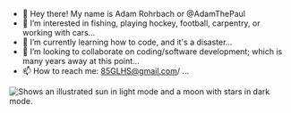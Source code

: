 - 👋 Hey there! My name is Adam Rohrbach or @AdamThePaul
- 👀 I’m interested in fishing, playing hockey, football, carpentry, or working with cars...
- 🌱 I’m currently learning how to code, and it's a disaster...
- 💞️ I’m looking to collaborate on coding/software development; which is many years away at this point...
- 📫 How to reach me: 85GLHS@gmail.com/ ...
<!---
More to be added later
--->
<picture>
  <source media="(prefers-color-scheme: dark)" srcset="https://user-images.githubusercontent.com/25423296/163456776-7f95b81a-f1ed-45f7-b7ab-8fa810d529fa.png">
  <source media="(prefers-color-scheme: light)" srcset="https://user-images.githubusercontent.com/25423296/163456779-a8556205-d0a5-45e2-ac17-42d089e3c3f8.png">
  <img alt="Shows an illustrated sun in light mode and a moon with stars in dark mode." src="https://user-images.githubusercontent.com/25423296/163456779-a8556205-d0a5-45e2-ac17-42d089e3c3f8.png">
</picture>
